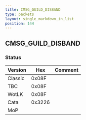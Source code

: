 ```yaml
---
title: CMSG_GUILD_DISBAND
type: packets
layout: single_markdown_in_list
position: 144
---
```


## CMSG_GUILD_DISBAND

### Status

Version    | Hex        | Comment
---------- | ---------- | ---------- 
Classic    | 0x08F      |
TBC        | 0x08F      |
WotLK      | 0x08F      |
Cata       | 0x3226     |
MoP        |            |
 
